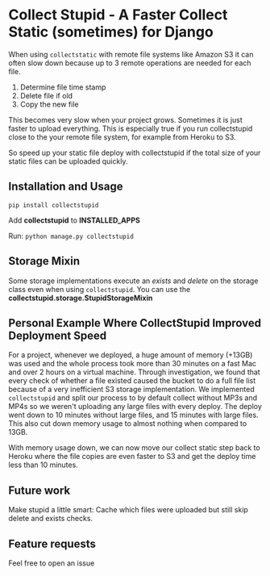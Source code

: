 # Collect Stupid - A Faster Collect Static (sometimes) for Django

When using `collectstatic` with remote file systems like Amazon S3 it can often
slow down because up to 3 remote operations are needed for each file.

1. Determine file time stamp
2. Delete file if old
3. Copy the new file

This becomes very slow when your project grows. Sometimes 
it is just faster to upload everything. This is especially true if you
run collectstupid close to the your remote file system, for example from
Heroku to S3.

So speed up your static file deploy with collectstupid if the total size 
of your static files can be uploaded quickly.

## Installation and Usage

`pip install collectstupid`

Add **collectstupid** to **INSTALLED_APPS**

Run: `python manage.py collectstupid`

## Storage Mixin

Some storage implementations execute an *exists* and *delete* on the storage
class even when using `collectstupid`. You can use the 
**collectstupid.storage.StupidStorageMixin** 

## Personal Example Where CollectStupid Improved Deployment Speed

For a project, whenever we deployed, a huge amount of memory (+13GB) was used 
and the whole process took more than 30 minutes on a fast Mac and over 2 hours 
on a virtual machine. Through investigation, we found that every check of 
whether a file existed caused the bucket to do a full file list because of a
very inefficient S3 storage implementation. We implemented `collectstupid` and
split our process to by default collect without MP3s and MP4s so we weren't 
uploading any large files with every deploy. The deploy went down to 10 minutes 
without large files, and 15 minutes with large files. This also cut down memory 
usage to almost nothing when compared to 13GB.

With memory usage down, we can now move our collect static step back to Heroku
where the file copies are even faster to S3 and get the deploy time less
than 10 minutes.

## Future work

Make stupid a little smart: Cache which files were uploaded but still skip 
delete and exists checks.

## Feature requests

Feel free to open an issue
